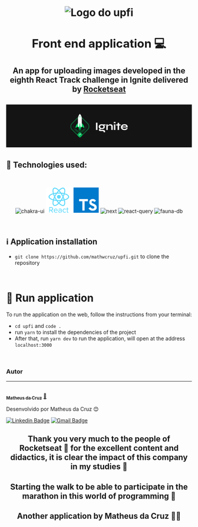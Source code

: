 <h1 align="center">
  <img src="./public/logo.svg" alt="Logo do upfi" width="300">
</h1>

## **<h2 align="center">Front end application  💻</h2>**

## <p><h2 align="center">An app for uploading images developed in the eighth React Track challenge in Ignite delivered by [Rocketseat](https://app.rocketseat.com.br/dashboard)</h2> </p>

## <p align="center"> <img src="https://github.com/mathwcruz/next-auth/blob/main/.github/Ignite.png" width="1400px"/> </p>

## :rocket: Technologies used:

<br>

<p align="center">
<img src="https://avatars.githubusercontent.com/u/54212428?s=280&v=4" alt="chakra-ui" width="70" height="70"/>
<img src="https://github.com/devicons/devicon/blob/master/icons/react/react-original-wordmark.svg" alt="react" width="70" height="70"/>
<img src="https://github.com/devicons/devicon/blob/master/icons/typescript/typescript-original.svg" alt="typescript" width="70" height="70"/>
<img src="https://www.drupal.org/files/project-images/nextjs-drupal.jpg" alt="next" width="70" height="70"/>
<img src="https://camo.githubusercontent.com/88a0a0e7271c20473dcea78f99c6e8c419ebcbe5e1a62229b2b3fae336825175/68747470733a2f2f72656163742d71756572792e74616e737461636b2e636f6d2f5f6e6578742f7374617469632f696d616765732f656d626c656d2d6c696768742d36323830383036363066646462333537383766663663373765393763613433652e737667" alt="react-query" width="70" height="70"/>
<img src="https://d2eip9sf3oo6c2.cloudfront.net/tags/images/000/001/281/square_480/Fauna_Logo_blue.png" alt="fauna-db" width="70" height="70"/>

</p>

<br>

## :information_source: Application installation
- `git clone https://github.com/mathwcruz/upfi.git` to clone the repository

<br>

# 🎲 Run application
To run the application on the web, follow the instructions from your terminal:
- `cd upfi` and `code .`
- run `yarn` to install the dependencies of the project
- After that, run `yarn dev` to run the application, will open at the address `localhost:3000`

<br>

### Autor
---

<a href="https://app.rocketseat.com.br/me/matheus-da-cruz-frontend">
 <img style="border-radius: 50%;" src="https://avatars.githubusercontent.com/u/68445791?v=4" width="100px;" alt=""/>
 <br />
 <sub><b>Matheus da Cruz</b></sub></a> <a href="https://app.rocketseat.com.br/me/matheus-da-cruz-frontend" title="Rocketseat">  🚀</a>

Desenvolvido por Matheus da Cruz 😊

[![Linkedin Badge](https://img.shields.io/badge/-Matheus-blue?style=flat-square&logo=Linkedin&logoColor=white&link=https://www.linkedin.com/in/matheus-cruz-frontend/)](https://www.linkedin.com/in/matheus-cruz-frontend/) 
[![Gmail Badge](https://img.shields.io/badge/-matheuswachcruz@gmail.com-c14438?style=flat-square&logo=Gmail&logoColor=white&link=mailto:matheuswachcruz@gmail.com)](mailto:matheuswachcruz@gmail.com)
<br>

## **<p align="center">Thank you very much to the people of Rocketseat 🚀 for the excellent content and didactics, it is clear the impact of this company in my studies 🙂</p>**

## **<p align="center">Starting the walk to be able to participate in the marathon in this world of programming 🏃‍</p>**

### <p> <h2 align="center">Another application by Matheus da Cruz 👨‍💻 </h2> </p>


